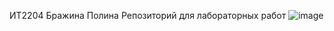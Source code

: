 ИТ2204 Бражина Полина Репозиторий для лабораторных работ
![image](https://github.com/user-attachments/assets/aa28be58-d46f-4756-94cf-5434a5214c5e)

